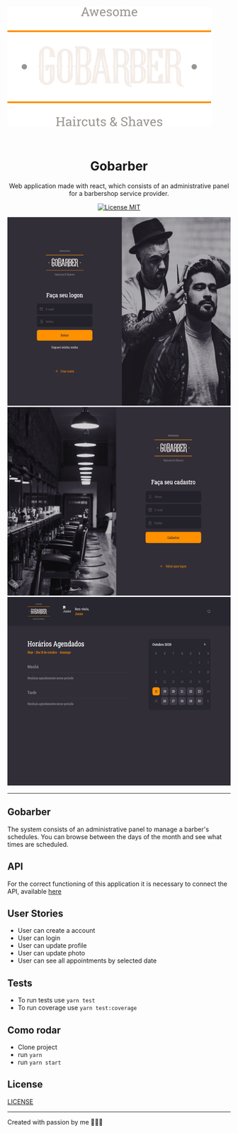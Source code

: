 <img alt="Gobarber" src="repo/imgs/logo.svg" align="center" />

<h1 align="center">
<br>
Gobarber
</h1>

<p align="center">
Web application made with react, which consists of an administrative panel for a barbershop service provider.
</p>

<p align="center">
  <a href="https://opensource.org/licenses/MIT">
    <img src="https://img.shields.io/badge/License-MIT-blue.svg" alt="License MIT">
  </a>
</p>

<div>
  <img src="repo/imgs/image1.png" alt="demo" height="425">
  <img src="repo/imgs/image2.png" alt="demo" height="425">
  <img src="repo/imgs/image3.png" alt="demo" height="425">
</div>

<hr />

## Gobarber

The system consists of an administrative panel to manage a barber's schedules. You can browse between the days of the month and see what times are scheduled.

## API

For the correct functioning of this application it is necessary to connect the API, available [here](https://github.com/rubensojunior/gobarber-api)

## User Stories

- User can create a account
- User can login
- User can update profile
- User can update photo
- User can see all appointments by selected date

## Tests

- To run tests use `yarn test`
- To run coverage use  `yarn test:coverage`

## Como rodar

- Clone project
- run `yarn`
- run `yarn start`

## License

[LICENSE](https://opensource.org/licenses/MIT)

---

Created with passion by me 👨🏻‍💻
